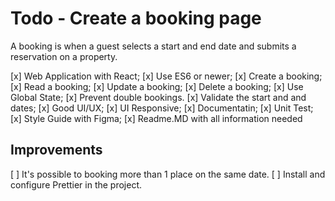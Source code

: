 # Todo - Create a booking page
A booking is when a guest selects a start and end date and submits a reservation on a property.

[x] Web Application with React;
[x] Use ES6 or newer;
[x] Create a booking;
[x] Read a booking;
[x] Update a booking;
[x] Delete a booking;
[x] Use Global State;
[x] Prevent double bookings.
[x] Validate the start and and dates;
[x] Good UI/UX;
[x] UI Responsive;
[x] Documentatin;
[x] Unit Test;
[x] Style Guide with Figma;
[x] Readme.MD with all information needed

## Improvements
[ ] It's possible to booking more than 1 place on the same date. 
[ ] Install and configure Prettier in the project.